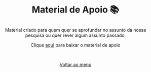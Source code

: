 #  <p align="center">Material de Apoio 📚</p>

<p align="center"> Material criado para quem quer se aprofundar no assunto da nossa pesquisa ou quer rever algum assunto passado. <p>
  
<p align="center">Clique <a href="#">aqui</a> para baixar o material de apoio <p>
  
  
&nbsp;
<p align="center"> <a href="https://github.com/Marcaum04/Normalizacao-G2M/">Voltar ao menu</a> </p>
